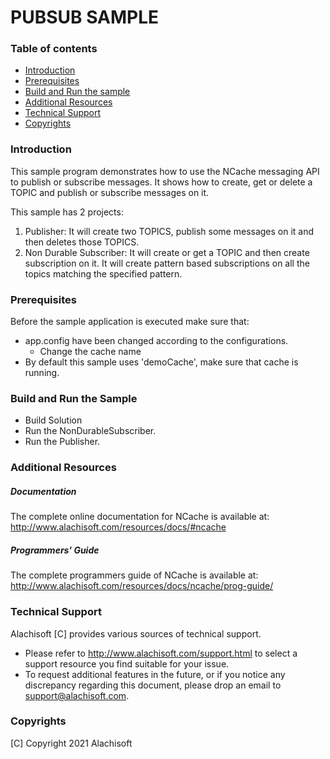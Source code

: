 # PUBSUB SAMPLE

### Table of contents

* [Introduction](#introduction)
* [Prerequisites](#prerequisites)
* [Build and Run the sample](#build-and-run-the-sample)
* [Additional Resources](#additional-resources)
* [Technical Support](#technical-support)
* [Copyrights](#copyrights)

### Introduction

This sample program demonstrates how to use the NCache messaging API to publish or subscribe messages. It shows how to create, get or delete a TOPIC and publish or subscribe messages on it.

This sample has 2 projects:

1) Publisher:              It will create two TOPICS, publish some messages on it and then deletes those TOPICS.
2) Non Durable Subscriber: It will create or get a TOPIC and then create subscription on it.
						   It will create pattern based subscriptions on all the topics matching the specified pattern.

### Prerequisites

Before the sample application is executed make sure that:

- app.config have been changed according to the configurations. 
	- Change the cache name
- By default this sample uses 'demoCache', make sure that cache is running. 

### Build and Run the Sample
    
- Build Solution 
- Run the NonDurableSubscriber.
- Run the Publisher.


### Additional Resources

##### Documentation
The complete online documentation for NCache is available at:
http://www.alachisoft.com/resources/docs/#ncache

##### Programmers' Guide
The complete programmers guide of NCache is available at:
http://www.alachisoft.com/resources/docs/ncache/prog-guide/

### Technical Support

Alachisoft [C] provides various sources of technical support. 

- Please refer to http://www.alachisoft.com/support.html to select a support resource you find suitable for your issue.
- To request additional features in the future, or if you notice any discrepancy regarding this document, please drop an email to [support@alachisoft.com](mailto:support@alachisoft.com).

### Copyrights

[C] Copyright 2021 Alachisoft 